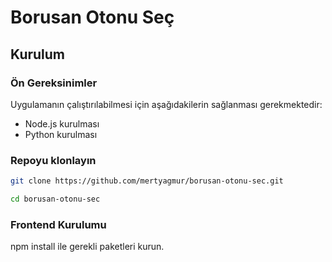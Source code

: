 # Borusan Otonu Seç


## Kurulum

### Ön Gereksinimler

Uygulamanın çalıştırılabilmesi için aşağıdakilerin sağlanması gerekmektedir:

- Node.js kurulması
- Python kurulması

### Repoyu klonlayın

```bash
git clone https://github.com/mertyagmur/borusan-otonu-sec.git

cd borusan-otonu-sec
```
### Frontend Kurulumu

npm install ile gerekli paketleri kurun.

